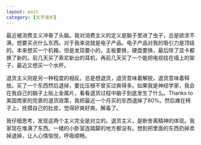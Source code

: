 ```yaml
---
layout: post
category: [文字漫步]
---
```


最近被消费主义冲昏了头脑。我对消费主义的定义是脑子里进了虫子，总是欲求不满，想要买点什么东西。对于我来说就是电子产品。电子产品对我的吸引力是顶级的。本来想买一个机箱，但是发现要小的，主板要换，硬盘要换，最后除了显卡都换了新的。前几天买了索尼新出的耳机，再前几天买了一个能把电视挂在墙上的架子，最近又想买一个水杯。

退货主义则是另一种程度的相反。总是想退货，退货意味着解脱，退货意味着释放。买了一个东西然后退掉，要比压根不曾买过爽得多。如果我是神经学家，我会在我自己的脑子上贴上金属片，看看退货过程中脑子到底发生了什么。Thanks to美国商家的完善的退货政策，我把最近一个月买的东西退掉了80%。然后瘫在椅子上，抚摸自己的肚皮，觉得好爽好爽。解毒了。

我仔细思考，发现这两个主义完全是对立的。退货主义，是断舍离精神的体现。我家现在堆满了东西。一楼的小卧室连踏脚的地方都没有。想到把里面的东西扔掉卖掉退掉，让人心情愉悦，呼吸顺畅。
